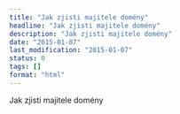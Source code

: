```yaml
---
title: "Jak zjisti majitele domény"
headline: "Jak zjisti majitele domény"
description: "Jak zjisti majitele domény"
date: "2015-01-07"
last_modification: "2015-01-07"
status: 0
tags: []
format: "html"
---
```


Jak zjisti majitele domény